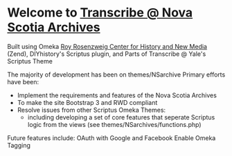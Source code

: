 # Welcome to [Transcribe @ Nova Scotia Archives](http://transcribe.novascotia.io)

Built using Omeka [Roy Rosenzweig Center for History and New Media](http://chnm.gmu.edu/) (Zend),
DIYhistory's Scriptus plugin,
and Parts of Transcribe @ Yale's Scriptus Theme

The majority of development has been on themes/NSarchive
Primary efforts have been:
- Implement the requirements and features of the Nova Scotia Archives
- To make the site Bootstrap 3 and RWD compliant
- Resolve issues from other Scriptus Omeka Themes:
  - including developing a set of core features that seperate Scriptus logic from the views
(see themes/NSarchives/functions.php)

Future features include:
OAuth with Google and Facebook
Enable Omeka Tagging
